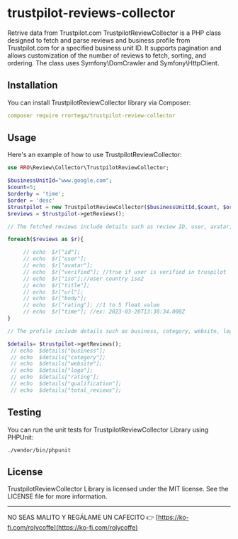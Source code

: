 # trustpilot-reviews-collector
  
Retrive data from Trustpilot.com
TrustpilotReviewCollector is a PHP class designed to fetch and parse  reviews and business profile
from Trustpilot.com for a specified business unit ID. It supports pagination
and allows customization of the number of reviews to fetch, sorting, and ordering.
The class uses Symfony\DomCrawler and Symfony\HttpClient. 
## Installation
You can install TrustpilotReviewCollector library via Composer:
```yml
composer require rrortega/trustpilot-review-collector
```

## Usage

Here's an example of how to use TrustpilotReviewCollector:

```php
use RRO\Review\Collector\TrustpilotReviewCollector;

$businessUnitId="www.google.com";
$count=5;
$orderby = 'time';
$order = 'desc'
$trustpilot = new TrustpilotReviewCollector($businessUnitId,$count, $orderby , $order );
$reviews = $trustpilot->getReviews();

// The fetched reviews include details such as review ID, user, avatar, verified status, title, URL, content, rating, time,answer and answer_time.

foreach($reviews as $r){

     // echo  $r["id"];
     // echo  $r["user"];
     // echo  $r["avatar"];
     // echo  $r["verified"]; //true if user is verified in truspilot
     // echo  $r["iso"];//user country iso2
     // echo  $r["title"];
     // echo  $r["url"];
     // echo  $r["body"];
     // echo  $r["rating"]; //1 to 5 float value
     // echo  $r["time"]; //ex: 2023-03-20T13:30:34.000Z
}

// The profile include details such as business, category, website, logo, rating, qualification, and total_reviews.

$details= $trustpilot->getReviews();
 // echo  $details["business"];
 // echo  $details["category"];
 // echo  $details["website"];
 // echo  $details["logo"];
 // echo  $details["rating"];
 // echo  $details["qualification"];
 // echo  $details["total_reviews"];
```

## Testing

You can run the unit tests for TrustpilotReviewCollector Library using PHPUnit:

```cli
./vendor/bin/phpunit
```


## License

TrustpilotReviewCollector Library is licensed under the MIT license. See the LICENSE file for more information. 

 
------
NO SEAS MALITO Y REGÁLAME UN CAFECITO 
👉 [https://ko-fi.com/rolycoffe](https://ko-fi.com/rolycoffe)

